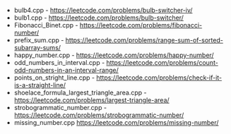 
- bulb4.cpp - https://leetcode.com/problems/bulb-switcher-iv/
- bulb1.cpp - https://leetcode.com/problems/bulb-switcher/
- Fibonacci_Binet.cpp - https://leetcode.com/problems/fibonacci-number/
- prefix_sum.cpp - https://leetcode.com/problems/range-sum-of-sorted-subarray-sums/
- happy_number.cpp - https://leetcode.com/problems/happy-number/
- odd_numbers_in_interval.cpp - https://leetcode.com/problems/count-odd-numbers-in-an-interval-range/
- points_on_stright_line.cpp - https://leetcode.com/problems/check-if-it-is-a-straight-line/
- shoelace_formula_largest_triangle_area.cpp - https://leetcode.com/problems/largest-triangle-area/
- strobogrammatic_number.cpp - https://leetcode.com/problems/strobogrammatic-number/
- missing_number.cpp https://leetcode.com/problems/missing-number/

